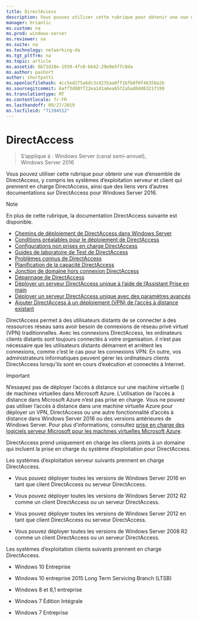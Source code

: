 ```yaml
---
title: DirectAccess
description: Vous pouvez utiliser cette rubrique pour obtenir une vue d’ensemble de DirectAccess dans Windows Server 2016.
manager: brianlic
ms.custom: na
ms.prod: windows-server
ms.reviewer: na
ms.suite: na
ms.technology: networking-da
ms.tgt_pltfrm: na
ms.topic: article
ms.assetid: 6b71d18e-1939-4fc0-bb42-29e0e5ffc8da
ms.author: pashort
author: shortpatti
ms.openlocfilehash: 4cc5ed275a6dc3cd235aa0ff1bfb0f0f46350a2b
ms.sourcegitcommit: 6aff3d88ff22ea141a6ea6572a5ad8dd6321f199
ms.translationtype: MT
ms.contentlocale: fr-FR
ms.lasthandoff: 09/27/2019
ms.locfileid: "71394512"
---
```

# <a name="directaccess"></a>DirectAccess

>S’applique à : Windows Server (canal semi-annuel), Windows Server 2016

Vous pouvez utiliser cette rubrique pour obtenir une vue d’ensemble de DirectAccess, y compris les systèmes d’exploitation serveur et client qui prennent en charge DirectAccess, ainsi que des liens vers d’autres documentations sur DirectAccess pour Windows Server 2016.  
  
> [!NOTE]  
> En plus de cette rubrique, la documentation DirectAccess suivante est disponible.  
>   
> -   [Chemins de déploiement de DirectAccess dans Windows Server](DirectAccess-Deployment-Paths-in-Windows-Server.md)  
> -   [Conditions préalables pour le déploiement de DirectAccess](Prerequisites-for-Deploying-DirectAccess.md)  
> -   [Configurations non prises en charge DirectAccess](DirectAccess-Unsupported-Configurations.md)  
> -   [Guides de laboratoire de Test de DirectAccess](DirectAccess-Test-Lab-Guides.md)  
> -   [Problèmes connus de DirectAccess](DirectAccess-Known-Issues.md)  
> -   [Planification de la capacité DirectAccess](DirectAccess-Capacity-Planning.md) 
> -   [Jonction de domaine hors connexion DirectAccess](DirectAccess-Offline-Domain-Join.md)  
> -   [Dépannage de DirectAccess](Troubleshooting-DirectAccess.md)  
> -   [Déployer un serveur DirectAccess unique à l’aide de l’Assistant Prise en main](single-server-wizard/Deploy-a-Single-DirectAccess-Server-Using-the-Getting-Started-Wizard.md)  
> -   [Déployer un serveur DirectAccess unique avec des paramètres avancés](single-server-advanced/Deploy-a-Single-DirectAccess-Server-with-Advanced-Settings.md)  
> -   [Ajouter DirectAccess à un déploiement (VPN) de l’accès à distance existant](add-to-existing-vpn/Add-DirectAccess-to-an-Existing-Remote-Access-VPN-Deployment.md)  
  
DirectAccess permet à des utilisateurs distants de se connecter à des ressources réseau sans avoir besoin de connexions de réseau privé virtuel (VPN) traditionnelles. Avec les connexions DirectAccess, les ordinateurs clients distants sont toujours connectés à votre organisation. il n’est pas nécessaire que les utilisateurs distants démarrent et arrêtent les connexions, comme c’est le cas pour les connexions VPN. En outre, vos administrateurs informatiques peuvent gérer les ordinateurs clients DirectAccess lorsqu’ils sont en cours d’exécution et connectés à Internet.

>[!IMPORTANT]
>N’essayez pas de déployer l’accès à distance sur une machine virtuelle \(\) de machines virtuelles dans Microsoft Azure. L’utilisation de l’accès à distance dans Microsoft Azure n’est pas prise en charge. Vous ne pouvez pas utiliser l’accès à distance dans une machine virtuelle Azure pour déployer un VPN, DirectAccess ou une autre fonctionnalité d’accès à distance dans Windows Server 2016 ou des versions antérieures de Windows Server. Pour plus d’informations, consultez [prise en charge des logiciels serveur Microsoft pour les machines virtuelles Microsoft Azure](https://support.microsoft.com/help/2721672/microsoft-server-software-support-for-microsoft-azure-virtual-machines).
  
DirectAccess prend uniquement en charge les clients joints à un domaine qui incluent la prise en charge du système d’exploitation pour DirectAccess.  
  
Les systèmes d’exploitation serveur suivants prennent en charge DirectAccess.  
  
-   Vous pouvez déployer toutes les versions de Windows Server 2016 en tant que client DirectAccess ou serveur DirectAccess.  
  
-   Vous pouvez déployer toutes les versions de Windows Server 2012 R2 comme un client DirectAccess ou un serveur DirectAccess.  
  
-   Vous pouvez déployer toutes les versions de Windows Server 2012 en tant que client DirectAccess ou serveur DirectAccess.  
  
-   Vous pouvez déployer toutes les versions de Windows Server 2008 R2 comme un client DirectAccess ou un serveur DirectAccess.  
  
Les systèmes d’exploitation clients suivants prennent en charge DirectAccess.  
  
-   Windows 10 Entreprise  
  
-   Windows 10 entreprise 2015 Long Term Servicing Branch (LTSB)  
  
-   Windows 8 et 8,1 entreprise  
  
-   Windows 7 Édition Intégrale  
  
-   Windows 7 Entreprise
